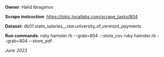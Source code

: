 **Owner**: Halid Ibragimov
 
**Scrape instruction**: https://lokic.locallabs.com/scrape_tasks/804

**Dataset**: db01.state_salaries__raw.university_of_vermont_payments

**Run commands**: ruby hamster.rb --grab=804 --store_csv
                  ruby hamster.rb --grab=804 --store_pdf
                    
_June 2023_
